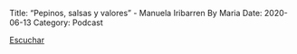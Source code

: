 Title: “Pepinos, salsas y valores” - Manuela Iribarren By Maria
Date: 2020-06-13
Category: Podcast

<a href="https://s.danilorca.com/2020-06-13.mp3" type="audio/mpeg">
Escuchar
</a>
